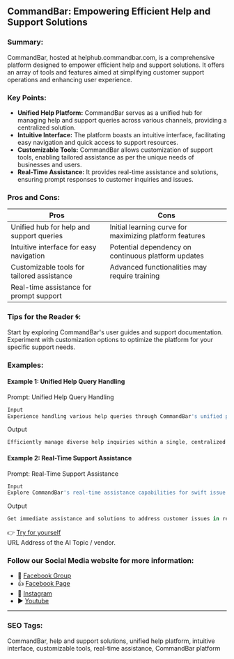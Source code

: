 ## CommandBar: Empowering Efficient Help and Support Solutions

### Summary:
CommandBar, hosted at helphub.commandbar.com, is a comprehensive platform designed to empower efficient help and support solutions. It offers an array of tools and features aimed at simplifying customer support operations and enhancing user experience.

### Key Points:
- **Unified Help Platform:** CommandBar serves as a unified hub for managing help and support queries across various channels, providing a centralized solution.
- **Intuitive Interface:** The platform boasts an intuitive interface, facilitating easy navigation and quick access to support resources.
- **Customizable Tools:** CommandBar allows customization of support tools, enabling tailored assistance as per the unique needs of businesses and users.
- **Real-Time Assistance:** It provides real-time assistance and solutions, ensuring prompt responses to customer inquiries and issues.

### Pros and Cons:

| Pros                                      | Cons                                               |
|-------------------------------------------|-----------------------------------------------------|
| Unified hub for help and support queries  | Initial learning curve for maximizing platform features |
| Intuitive interface for easy navigation  | Potential dependency on continuous platform updates  |
| Customizable tools for tailored assistance| Advanced functionalities may require training         |
| Real-time assistance for prompt support   |                                                      |

### Tips for the Reader 🌀:
Start by exploring CommandBar's user guides and support documentation. Experiment with customization options to optimize the platform for your specific support needs.

### Examples:

#### Example 1: Unified Help Query Handling
Prompt: Unified Help Query Handling
```dart
Input
Experience handling various help queries through CommandBar's unified platform.
```
Output
```dart
Efficiently manage diverse help inquiries within a single, centralized hub.
```

#### Example 2: Real-Time Support Assistance
Prompt: Real-Time Support Assistance
```dart
Input
Explore CommandBar's real-time assistance capabilities for swift issue resolution.
```
Output
```dart
Get immediate assistance and solutions to address customer issues in real-time.
```

👉 [Try for yourself](https://helphub.commandbar.com/)  
URL Address of the AI Topic / vendor.

### Follow our Social Media website for more information:

- 📘 <a href="https://www.facebook.com/groups/trionxai" target="_blank">Facebook Group</a>
- 👍 <a href="https://www.facebook.com/ai.trionxai" target="_blank">Facebook Page</a>
- 📸 <a href="https://www.instagram.com/trionxai/" target="_blank">Instagram</a>
- ▶️ <a href="https://www.youtube.com/@robotdocs/" target="_blank">Youtube</a>

<hr>

### SEO Tags:
CommandBar, help and support solutions, unified help platform, intuitive interface, customizable tools, real-time assistance, CommandBar platform
